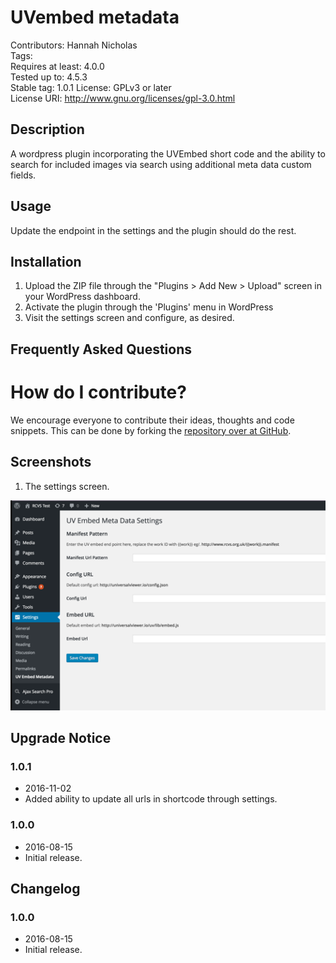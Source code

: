 # UVembed metadata
Contributors: Hannah Nicholas  
Tags:  
Requires at least: 4.0.0  
Tested up to: 4.5.3  
Stable tag: 1.0.1 
License: GPLv3 or later  
License URI: http://www.gnu.org/licenses/gpl-3.0.html  

## Description

A wordpress plugin incorporating the  UVEmbed short code and the ability to search for included images via search using additional meta data custom fields. 

## Usage

Update the endpoint in the settings and the plugin should do the rest.

## Installation

1. Upload the ZIP file through the "Plugins > Add New > Upload" screen in your WordPress dashboard.
1. Activate the plugin through the 'Plugins' menu in WordPress
1. Visit the settings screen and configure, as desired.

## Frequently Asked Questions

# How do I contribute?

We encourage everyone to contribute their ideas, thoughts and code snippets. This can be done by forking the [repository over at GitHub](http://github.com/digirati-co-uk/uvembed-metadata/).

## Screenshots

1. The settings screen.

![The settings screen](settings-screenshot.png "Settings screen")

## Upgrade Notice

### 1.0.1 ###
* 2016-11-02
* Added ability to update all urls in shortcode through settings.

### 1.0.0 ###
* 2016-08-15
* Initial release.

## Changelog

### 1.0.0 ###
* 2016-08-15
* Initial release.